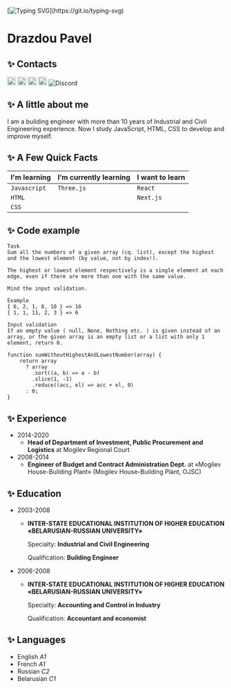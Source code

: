 [![Typing SVG](https://readme-typing-svg.demolab.com/?lines=Hello!+This+is+the+coolest+CV!!!;Ok,+this+is+the+simplest+CV.;Unfortunately...)](https://git.io/typing-svg)

# Drazdou Pavel

## ✨ Contacts

[<img src="https://img.shields.io/badge/LinkedIn-282C34?logo=linkedin&logoColor=0077B5" alt="LinkedIn logo" title="LinkedIn" height="20" />](https://www.linkedin.com/in/pavel-drazdou-b703a51b6/)
[<img src="https://img.shields.io/badge/Twitter-1d9bf0?logo=twitter&logoColor=fff" alt="Twitter logo" title="Twitter" height="20" />](https://twitter.com/PotomuchtoG)
[<img src="https://img.shields.io/badge/Github-282C34?logo=github&logoColor=fff" alt="Github logo" title="Github" height="20" />](https://github.com/itzaur)
[<img src="https://img.shields.io/badge/Gmail-D14836?logo=gmail&logoColor=fff" alt="Gmail logo" title="Gmail" height="20" />](mailto:preneur85@gmail.com)
![Discord](https://img.shields.io/badge/-Pavel%28%40itzaur%29-282C34?&style=flat&logo=discord&logoColor=7289da)

## ✨ A little about me

I am a building engineer with more than 10 years of Industrial and Civil Engineering experience.
Now I study JavaScript, HTML, CSS to develop and improve myself.

## ✨ A Few Quick Facts

| I'm learning | I’m currently learning | I want to learn |
| ------------ | ---------------------- | --------------- |
| `Javascript` | `Three.js`             | `React`         |
| `HTML`       |                        | `Next.js`       |
| `CSS`        |                        |                 |

## ✨ Code example

```
Task
Sum all the numbers of a given array (cq. list), except the highest and the lowest element (by value, not by index!).

The highest or lowest element respectively is a single element at each edge, even if there are more than one with the same value.

Mind the input validation.

Example
{ 6, 2, 1, 8, 10 } => 16
{ 1, 1, 11, 2, 3 } => 6

Input validation
If an empty value ( null, None, Nothing etc. ) is given instead of an array, or the given array is an empty list or a list with only 1 element, return 0.
```

```
function sumWithoutHighestAndLowestNumber(array) {
    return array
      ? array
        .sort((a, b) => a - b)
        .slice(1, -1)
        .reduce((acc, el) => acc + el, 0)
      : 0;
}
```

## ✨ Experience

- 2014-2020
  - **Head of Department of Investment,
    Public Procurement and Logistics**
    at Mogilev Regional Court
- 2008-2014
  - **Engineer of Budget and Contract Administration Dept.**
    at «Mogilev House-Building Plant» (Mogilev House-Building Plant, OJSC)

## ✨ Education

- 2003-2008

  - **INTER-STATE EDUCATIONAL INSTITUTION OF HIGHER
    EDUCATION «BELARUSIAN-RUSSIAN UNIVERSITY»**

    Specialty: **Industrial and Civil Engineering**

    Qualification: **Building Engineer**

- 2006-2008

  - **INTER-STATE EDUCATIONAL INSTITUTION OF HIGHER
    EDUCATION «BELARUSIAN-RUSSIAN UNIVERSITY»**

    Specialty: **Accounting and Control in Industry**

    Qualification: **Accountant and economist**

## ✨ Languages

- English _A1_
- French _A1_
- Russian _C2_
- Belarusian _C1_
